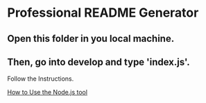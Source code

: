 # Professional README Generator 

## Open this folder in you local machine.
## Then, go into develop and type 'index.js'.

Follow the Instructions.

[How to Use the Node.js tool](./CommandPrompt.mp4)
